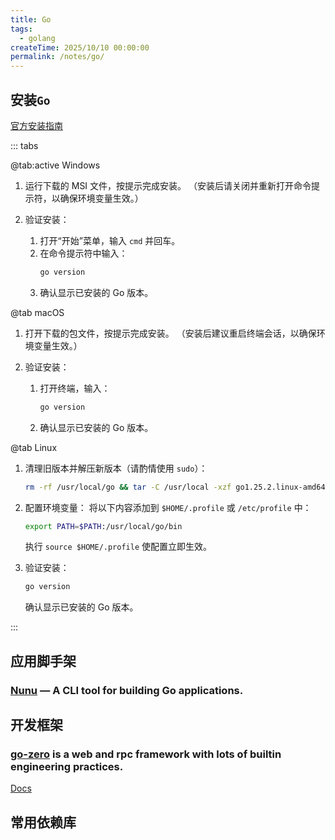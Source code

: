 ```yaml
---
title: Go
tags:
  - golang
createTime: 2025/10/10 00:00:00
permalink: /notes/go/
---
```


## 安装`Go`

[官方安装指南](https://go.dev/doc/install)

::: tabs

@tab:active Windows

1.  运行下载的 MSI 文件，按提示完成安装。
    （安装后请关闭并重新打开命令提示符，以确保环境变量生效。）

2.  验证安装：
    1.  打开“开始”菜单，输入 `cmd` 并回车。
    2.  在命令提示符中输入：
        ```PowerShell
        go version
        ```
    3.  确认显示已安装的 Go 版本。

@tab macOS

1.  打开下载的包文件，按提示完成安装。
    （安装后建议重启终端会话，以确保环境变量生效。）

2.  验证安装：
    1.  打开终端，输入：
        ```PowerShell
        go version
        ```
    2.  确认显示已安装的 Go 版本。

@tab Linux

1.  清理旧版本并解压新版本（请酌情使用 `sudo`）：
    ```bash
    rm -rf /usr/local/go && tar -C /usr/local -xzf go1.25.2.linux-amd64.tar.gz
    ```

2.  配置环境变量：
    将以下内容添加到 `$HOME/.profile` 或 `/etc/profile` 中：
    ```bash
    export PATH=$PATH:/usr/local/go/bin
    ```
    执行 `source $HOME/.profile` 使配置立即生效。

3.  验证安装：
    ```bash
    go version
    ```
    确认显示已安装的 Go 版本。

:::

## 应用脚手架

### [Nunu](https://github.com/go-nunu/nunu) — A CLI tool for building Go applications.

## 开发框架

### [go-zero](https://github.com/zeromicro/go-zero) is a web and rpc framework with lots of builtin engineering practices.

[Docs](https://go-zero.dev/)

## 常用依赖库

